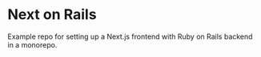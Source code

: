 # Next on Rails

Example repo for setting up a Next.js frontend with Ruby on Rails backend in a monorepo.
